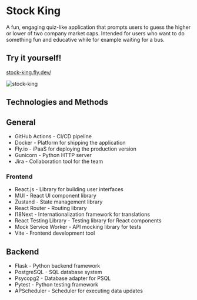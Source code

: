 # Stock King
A fun, engaging quiz-like application that prompts users to guess the higher or lower of two company market caps. Intended for users who want to do something fun and educative while for example waiting for a bus.
## Try it yourself!
[stock-king.fly.dev/](https://stock-king.fly.dev/)

![stock-king](https://github.com/topihenrik/stock-king/assets/79649210/8479122a-7429-4744-b772-1de7532a1cef)

## Technologies and Methods
## General
* GitHub Actions - CI/CD pipeline
* Docker - Platform for shipping the application
* Fly.io - iPaaS for deploying the production version
* Gunicorn - Python HTTP server
* Jira - Collaboration tool for the team

### Frontend
* React.js - Library for building user interfaces
* MUI - React UI component library
* Zustand - State management library
* React Router - Routing library
* I18Next - Internationalization framework for translations
* React Testing Library - Testing library for React components
* Mock Service Worker - API mocking library for tests
* Vite - Frontend development tool

## Backend
* Flask - Python backend framework
* PostgreSQL - SQL database system
* Psycopg2 - Database adapter for PSQL
* Pytest - Python testing framework
* APScheduler - Scheduler for executing data updates

